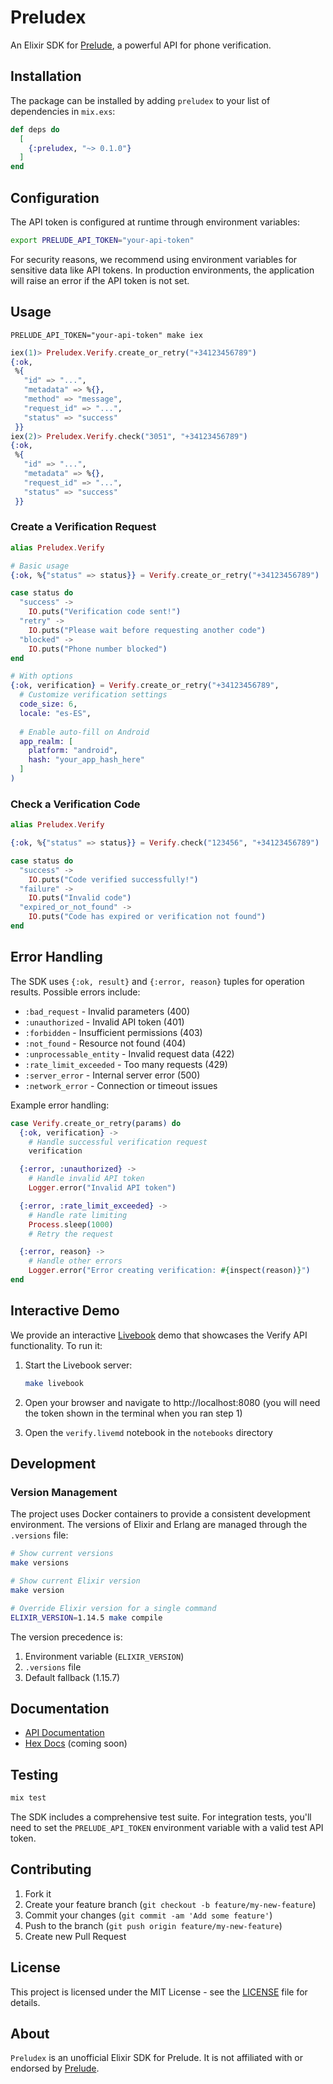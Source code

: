 # Preludex

An Elixir SDK for [Prelude](https://prelude.so/), a powerful API for phone verification.

## Installation

The package can be installed by adding `preludex` to your list of dependencies in `mix.exs`:

```elixir
def deps do
  [
    {:preludex, "~> 0.1.0"}
  ]
end
```

## Configuration

The API token is configured at runtime through environment variables:

```bash
export PRELUDE_API_TOKEN="your-api-token"
```

For security reasons, we recommend using environment variables for sensitive data like API tokens. In production environments, the application will raise an error if the API token is not set.

## Usage

```
PRELUDE_API_TOKEN="your-api-token" make iex
```

```elixir
iex(1)> Preludex.Verify.create_or_retry("+34123456789")
{:ok,
 %{
   "id" => "...",
   "metadata" => %{},
   "method" => "message",
   "request_id" => "...",
   "status" => "success"
 }}
iex(2)> Preludex.Verify.check("3051", "+34123456789")
{:ok,
 %{
   "id" => "...",
   "metadata" => %{},
   "request_id" => "...",
   "status" => "success"
 }}
 ```

### Create a Verification Request

```elixir
alias Preludex.Verify

# Basic usage
{:ok, %{"status" => status}} = Verify.create_or_retry("+34123456789")

case status do
  "success" ->
    IO.puts("Verification code sent!")
  "retry" ->
    IO.puts("Please wait before requesting another code")
  "blocked" ->
    IO.puts("Phone number blocked")
end

# With options
{:ok, verification} = Verify.create_or_retry("+34123456789",
  # Customize verification settings
  code_size: 6,
  locale: "es-ES",
  
  # Enable auto-fill on Android
  app_realm: [
    platform: "android",
    hash: "your_app_hash_here"
  ]
)
```

### Check a Verification Code

```elixir
alias Preludex.Verify

{:ok, %{"status" => status}} = Verify.check("123456", "+34123456789")

case status do
  "success" ->
    IO.puts("Code verified successfully!")
  "failure" ->
    IO.puts("Invalid code")
  "expired_or_not_found" ->
    IO.puts("Code has expired or verification not found")
end
```

## Error Handling

The SDK uses `{:ok, result}` and `{:error, reason}` tuples for operation results. Possible errors include:

- `:bad_request` - Invalid parameters (400)
- `:unauthorized` - Invalid API token (401)
- `:forbidden` - Insufficient permissions (403)
- `:not_found` - Resource not found (404)
- `:unprocessable_entity` - Invalid request data (422)
- `:rate_limit_exceeded` - Too many requests (429)
- `:server_error` - Internal server error (500)
- `:network_error` - Connection or timeout issues

Example error handling:

```elixir
case Verify.create_or_retry(params) do
  {:ok, verification} ->
    # Handle successful verification request
    verification

  {:error, :unauthorized} ->
    # Handle invalid API token
    Logger.error("Invalid API token")

  {:error, :rate_limit_exceeded} ->
    # Handle rate limiting
    Process.sleep(1000)
    # Retry the request

  {:error, reason} ->
    # Handle other errors
    Logger.error("Error creating verification: #{inspect(reason)}")
end
```

## Interactive Demo

We provide an interactive [Livebook](https://livebook.dev/) demo that showcases the Verify API functionality. To run it:

1. Start the Livebook server:
   ```bash
   make livebook
   ```

2. Open your browser and navigate to http://localhost:8080 (you will need the token shown in the terminal when you ran step 1)

3. Open the `verify.livemd` notebook in the `notebooks` directory

## Development

### Version Management

The project uses Docker containers to provide a consistent development environment. The versions of Elixir and Erlang are managed through the `.versions` file:

```bash
# Show current versions
make versions

# Show current Elixir version
make version

# Override Elixir version for a single command
ELIXIR_VERSION=1.14.5 make compile
```

The version precedence is:
1. Environment variable (`ELIXIR_VERSION`)
2. `.versions` file
3. Default fallback (1.15.7)

## Documentation

- [API Documentation](https://docs.prelude.so/)
- [Hex Docs](https://hexdocs.pm/preludex) (coming soon)

## Testing

```bash
mix test
```

The SDK includes a comprehensive test suite. For integration tests, you'll need to set the `PRELUDE_API_TOKEN` environment variable with a valid test API token.

## Contributing

1. Fork it
2. Create your feature branch (`git checkout -b feature/my-new-feature`)
3. Commit your changes (`git commit -am 'Add some feature'`)
4. Push to the branch (`git push origin feature/my-new-feature`)
5. Create new Pull Request

## License

This project is licensed under the MIT License - see the [LICENSE](LICENSE) file for details.

## About

`Preludex` is an unofficial Elixir SDK for Prelude. It is not affiliated with or endorsed by [Prelude](https://prelude.so/).

